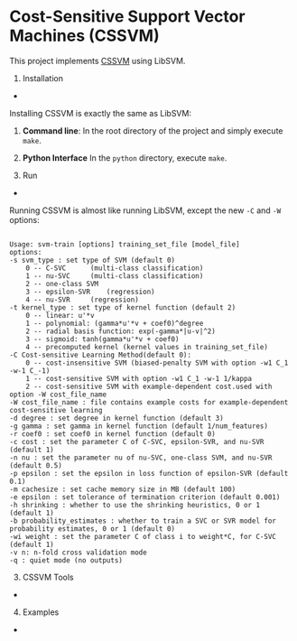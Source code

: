 Cost-Sensitive Support Vector Machines (CSSVM)
=
This project implements [CSSVM](http://arxiv.org/abs/1212.0975) using LibSVM. 

1.  Installation
-
Installing CSSVM is exactly the same as LibSVM:

1.  **Command line**:
In the root directory of the project and simply execute ```make```.

2.  **Python Interface** In the ```python``` directory, execute ```make```.


2.  Run
-
Running CSSVM is almost like running LibSVM, except the new  <code>-C</code> and <code>-W</code> options:
<pre><code>
Usage: svm-train [options] training_set_file [model_file]
options:
-s svm_type : set type of SVM (default 0)
	0 -- C-SVC		(multi-class classification)
	1 -- nu-SVC		(multi-class classification)
	2 -- one-class SVM
	3 -- epsilon-SVR	(regression)
	4 -- nu-SVR		(regression)
-t kernel_type : set type of kernel function (default 2)
	0 -- linear: u'*v
	1 -- polynomial: (gamma*u'*v + coef0)^degree
	2 -- radial basis function: exp(-gamma*|u-v|^2)
	3 -- sigmoid: tanh(gamma*u'*v + coef0)
	4 -- precomputed kernel (kernel values in training_set_file)
-C Cost-sensitive Learning Method(default 0):
	0 -- cost-insensitive SVM (biased-penalty SVM with option -w1 C_1 -w-1 C_-1)
	1 -- cost-sensitive SVM with option -w1 C_1 -w-1 1/kappa
	2 -- cost-sensitive SVM with example-dependent cost.used with option -W cost_file_name
-W cost_file_name : file contains example costs for example-dependent cost-sensitive learning
-d degree : set degree in kernel function (default 3)
-g gamma : set gamma in kernel function (default 1/num_features)
-r coef0 : set coef0 in kernel function (default 0)
-c cost : set the parameter C of C-SVC, epsilon-SVR, and nu-SVR (default 1)
-n nu : set the parameter nu of nu-SVC, one-class SVM, and nu-SVR (default 0.5)
-p epsilon : set the epsilon in loss function of epsilon-SVR (default 0.1)
-m cachesize : set cache memory size in MB (default 100)
-e epsilon : set tolerance of termination criterion (default 0.001)
-h shrinking : whether to use the shrinking heuristics, 0 or 1 (default 1)
-b probability_estimates : whether to train a SVC or SVR model for probability estimates, 0 or 1 (default 0)
-wi weight : set the parameter C of class i to weight*C, for C-SVC (default 1)
-v n: n-fold cross validation mode
-q : quiet mode (no outputs)
</code></pre>

3.   CSSVM Tools
-

4.   Examples
-

